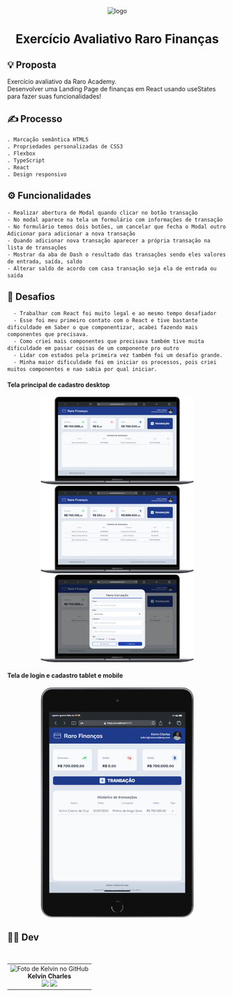 <div align="center">
  <img src="https://git.raroacademy.com.br/uploads/-/system/appearance/logo/1/raroacademy.jpeg" alt="logo" width="70" height="auto" />
  <h1>Exercício Avaliativo Raro Finanças</h1>
</div>

## 💡 **Proposta**

Exercício avaliativo da Raro Academy.  
Desenvolver uma Landing Page de finanças em React usando useStates para fazer suas funcionalidades!

## ✍️ **Processo**

    . Marcação semântica HTML5
    . Propriedades personalizadas de CSS3
    . Flexbox
    . TypeScript
    . React
    . Design responsivo

## ⚙ **Funcionalidades**

    - Realizar abertura de Modal quando clicar no botão transação
    - No modal aparece na tela um formulário com informações de transação
    - No formulário temos dois botões, um cancelar que fecha o Modal outro Adicionar para adicionar a nova transação
    - Quando adicionar nova transação aparecer a própria transação na lista de transações
    - Mostrar da aba de Dash o resultado das transações sendo eles valores de entrada, saída, saldo
    - Alterar saldo de acordo com casa transação seja ela de entrada ou saída  

## 💪 **Desafios**

      - Trabalhar com React foi muito legal e ao mesmo tempo desafiador
      - Esse foi meu primeiro contato com o React e tive bastante dificuldade em Saber o que componentizar, acabei fazendo mais componentes que precisava. 
      - Como criei mais componentes que precisava também tive muita dificuldade em passar coisas de um componente pro outro
      - Lidar com estados pela primeira vez também foi um desafio grande.
      - Minha maior dificuldade foi em iniciar os processos, pois criei muitos componentes e nao sabia por qual iniciar.

#### Tela principal de cadastro desktop

<p align="center">
  <img src="src/design/desktop.png" alt="Imagem exibindo a versão desktop  do site" width="350">
  <img src="src/design/desktop-transacoes.png" alt="Imagem exibindo a versão desktop  do site" width="350">
  <img src="src/design/desktop-modal.png" alt="Imagem exibindo a versão desktop  do site" width="350">
</p>

#### Tela de login e cadastro tablet e mobile

<p align="center">
  <img src="src/design/mobile.png" alt="Imagem exibindo a versão desktop  do site" width="350">

</p>



## 👩‍💻 **Dev**

<table align="center">
    <tr>  
        <td align="center">
            <div>
                <img src="https://avatars.githubusercontent.com/u/110488969?v=4"width="120px;" alt="Foto de Kelvin no GitHub"/><br>
                    <b> Kelvin Charles </b><br>
                        <a href="https://www.linkedin.com/in/kelvin-charles/" alt="Linkedin"><img src="https://img.shields.io/badge/LinkedIn-0077B5?style=for-the-badge&logo=linkedin&logoColor=white" height="20"></a>
                        <a href="https://github.com/kelvincharlesdev" alt="GitHub"><img src="https://img.shields.io/badge/GitHub-100000?style=for-the-badge&logo=github&logoColor=white" height="20"></a>
            </div>
        </td>
    </tr>
</table>
